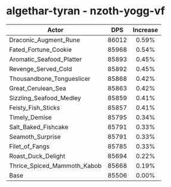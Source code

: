 # algethar-tyran - nzoth-yogg-vf
| Actor | DPS | Increase |
|---|:---:|:---:|
|Draconic_Augment_Rune|86012|0.59%|
|Fated_Fortune_Cookie|85968|0.54%|
|Aromatic_Seafood_Platter|85893|0.45%|
|Revenge_Served_Cold|85892|0.45%|
|Thousandbone_Tongueslicer|85868|0.42%|
|Great_Cerulean_Sea|85863|0.42%|
|Sizzling_Seafood_Medley|85859|0.41%|
|Feisty_Fish_Sticks|85857|0.41%|
|Timely_Demise|85795|0.34%|
|Salt_Baked_Fishcake|85791|0.33%|
|Seamoth_Surprise|85791|0.33%|
|Filet_of_Fangs|85785|0.33%|
|Roast_Duck_Delight|85694|0.22%|
|Thrice_Spiced_Mammoth_Kabob|85668|0.19%|
|Base|85506|0.00%|
